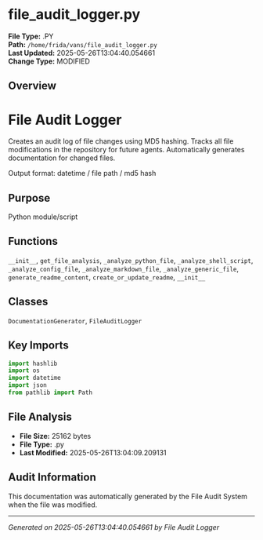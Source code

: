 # file_audit_logger.py

**File Type:** .PY  
**Path:** `/home/frida/vans/file_audit_logger.py`  
**Last Updated:** 2025-05-26T13:04:40.054661  
**Change Type:** MODIFIED

## Overview

File Audit Logger
==================

Creates an audit log of file changes using MD5 hashing.
Tracks all file modifications in the repository for future agents.
Automatically generates documentation for changed files.

Output format: datetime / file path / md5 hash

## Purpose

Python module/script

## Functions

`__init__`, `get_file_analysis`, `_analyze_python_file`, `_analyze_shell_script`, `_analyze_config_file`, `_analyze_markdown_file`, `_analyze_generic_file`, `generate_readme_content`, `create_or_update_readme`, `__init__`

## Classes

`DocumentationGenerator`, `FileAuditLogger`

## Key Imports

```python
import hashlib
import os
import datetime
import json
from pathlib import Path
```

## File Analysis

- **File Size:** 25162 bytes
- **File Type:** .py
- **Last Modified:** 2025-05-26T13:04:09.209131

## Audit Information

This documentation was automatically generated by the File Audit System when the file was modified.

---
*Generated on 2025-05-26T13:04:40.054661 by File Audit Logger*
